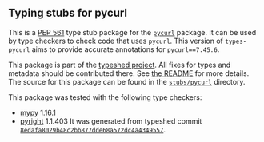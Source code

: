## Typing stubs for pycurl

This is a [PEP 561](https://peps.python.org/pep-0561/) type stub package for
the [`pycurl`](https://github.com/pycurl/pycurl) package. It can be used by type checkers
to check code that uses `pycurl`. This version of
`types-pycurl` aims to provide accurate annotations for
`pycurl==7.45.6`.

This package is part of the [typeshed project](https://github.com/python/typeshed).
All fixes for types and metadata should be contributed there.
See [the README](https://github.com/python/typeshed/blob/main/README.md)
for more details. The source for this package can be found in the
[`stubs/pycurl`](https://github.com/python/typeshed/tree/main/stubs/pycurl)
directory.

This package was tested with the following type checkers:
* [mypy](https://github.com/python/mypy/) 1.16.1
* [pyright](https://github.com/microsoft/pyright) 1.1.403
It was generated from typeshed commit
[`8edafa8029b48c2bb877dde68a572dc4a4349557`](https://github.com/python/typeshed/commit/8edafa8029b48c2bb877dde68a572dc4a4349557).